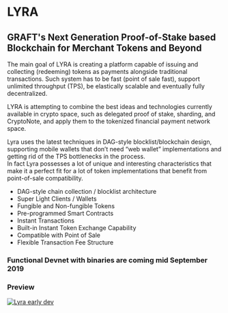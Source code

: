 # LYRA
## GRAFT's Next Generation Proof-of-Stake based Blockchain for Merchant Tokens and Beyond

The main goal of LYRA is creating a platform capable of issuing and collecting (redeeming) tokens as payments alongside traditional transactions.  Such system has to be fast (point of sale fast), support unlimited throughput (TPS), be elastically scalable and eventually fully decentralized.  

LYRA is attempting to combine the best ideas and technologies currently available in crypto space, such as delegated proof of stake, sharding, and CryptoNote, and apply them to the tokenized financial payment network space. 

Lyra uses the latest techniques in DAG-style blocklist/blockchain design, supporting mobile wallets that don’t need “web wallet” implementations and getting rid of the TPS bottlenecks in the process.  
In fact Lyra possesses a lot of unique and interesting characteristics that make it a perfect fit for a lot of token implementations that benefit from point-of-sale compatibility.

- DAG-style chain collection / blocklist architecture
- Super Light Clients / Wallets
- Fungible and Non-fungible Tokens
- Pre-programmed Smart Contracts
- Instant Transactions
- Built-in Instant Token Exchange Capability
- Compatible with Point of Sale
- Flexible Transaction Fee Structure



### Functional Devnet with binaries are coming mid September 2019

### Preview

[![Lyra early dev](https://img.youtube.com/vi/SsuInrE8y4A/0.jpg)](https://youtu.be/SsuInrE8y4A)



